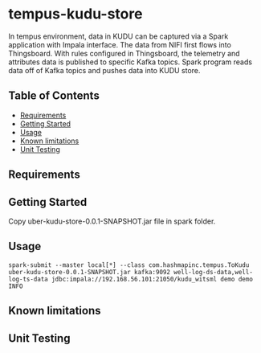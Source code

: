# tempus-kudu-store
In tempus environment, data in KUDU can be captured via a Spark application with Impala interface. The data from NIFI
first flows into Thingsboard. With rules configured in Thingsboard, the telemetry and attributes data is published to
specific Kafka topics. Spark program reads data off of Kafka topics and pushes data into KUDU store.

## Table of Contents

- [Requirements](#requirements)
- [Getting Started](#getting-started)
- [Usage](#usage)
- [Known limitations](#limitations)
- [Unit Testing](#unit-testing)

## Requirements

## Getting Started

Copy uber-kudu-store-0.0.1-SNAPSHOT.jar file in spark folder.

## Usage

    spark-submit --master local[*] --class com.hashmapinc.tempus.ToKudu uber-kudu-store-0.0.1-SNAPSHOT.jar kafka:9092 well-log-ds-data,well-log-ts-data jdbc:impala://192.168.56.101:21050/kudu_witsml demo demo INFO


## Known limitations

## Unit Testing